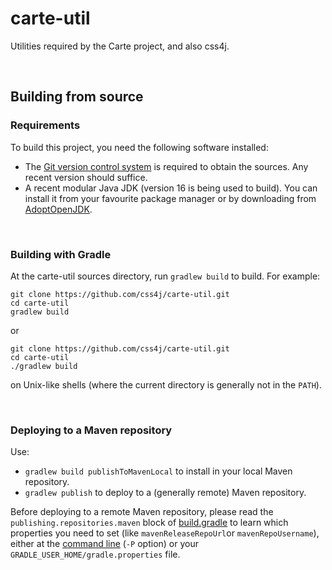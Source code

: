 # carte-util

Utilities required by the Carte project, and also css4j.

<br/>

## Building from source

### Requirements

To build this project, you need the following software installed:

- The [Git version control system](https://git-scm.com/downloads) is required to
obtain the sources. Any recent version should suffice.
- A recent modular Java JDK (version 16 is being used to build). You can install it
from your favourite package manager or by downloading from
[AdoptOpenJDK](https://adoptopenjdk.net/).

<br/>

### Building with Gradle

At the carte-util sources directory, run `gradlew build` to build. For example:

```shell
git clone https://github.com/css4j/carte-util.git
cd carte-util
gradlew build
```
or
```shell
git clone https://github.com/css4j/carte-util.git
cd carte-util
./gradlew build
```
on Unix-like shells (where the current directory is generally not in the `PATH`).

<br/>

### Deploying to a Maven repository

Use:
- `gradlew build publishToMavenLocal` to install in your local Maven repository.
- `gradlew publish` to deploy to a (generally remote) Maven repository.

Before deploying to a remote Maven repository, please read the
`publishing.repositories.maven` block of
[build.gradle](https://github.com/css4j/carte-util/blob/master/build.gradle)
to learn which properties you need to set (like `mavenReleaseRepoUrl`or
`mavenRepoUsername`), either at the [command line](https://docs.gradle.org/current/userguide/build_environment.html#sec:project_properties)
(`-P` option) or your `GRADLE_USER_HOME/gradle.properties` file.
